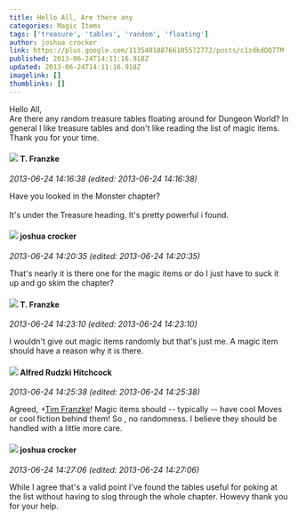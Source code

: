 ```yaml
---
title: Hello All, Are there any
categories: Magic Items
tags: ['treasure', 'tables', 'random', 'floating']
author: joshua crocker
link: https://plus.google.com/113540188766105572772/posts/c1zdkdDQ7TM
published: 2013-06-24T14:11:16.918Z
updated: 2013-06-24T14:11:16.918Z
imagelink: []
thumblinks: []
---
```


Hello All,<br />Are there any random treasure tables floating around for Dungeon World? In general I like treasure tables and don&#39;t like reading the list of magic items. Thank you for your time.
<div id='comment z13og5ib3xfwebfil04cdj1aolqxzjwabzo0k'>
  <h4><img src='{{site.baseurl}}//images/avatars/110330901807759406775_photo.jpg'> T. Franzke</h4>
      <p><cite>2013-06-24 14:16:38 (edited: 2013-06-24 14:16:38)</cite></p>
        <p>Have you looked in the Monster chapter?<br /><br />It&#39;s under the Treasure heading. It&#39;s pretty powerful i found.</p>
</div>
        

<div id='comment z13og5ib3xfwebfil04cdj1aolqxzjwabzo0k'>
  <h4><img src='{{site.baseurl}}//images/avatars/113540188766105572772_photo.jpg'> joshua crocker</h4>
      <p><cite>2013-06-24 14:20:35 (edited: 2013-06-24 14:20:35)</cite></p>
        <p>That&#39;s nearly it is there one for the magic items or do I just have to suck it up and go skim the chapter?</p>
</div>
        

<div id='comment z13og5ib3xfwebfil04cdj1aolqxzjwabzo0k'>
  <h4><img src='{{site.baseurl}}//images/avatars/110330901807759406775_photo.jpg'> T. Franzke</h4>
      <p><cite>2013-06-24 14:23:10 (edited: 2013-06-24 14:23:10)</cite></p>
        <p>I wouldn&#39;t give out magic items randomly but that&#39;s just me. A magic item should have a reason why it is there.</p>
</div>
        

<div id='comment z13og5ib3xfwebfil04cdj1aolqxzjwabzo0k'>
  <h4><img src='{{site.baseurl}}//images/avatars/100812462809734403456_photo.jpg'> Alfred Rudzki Hitchcock</h4>
      <p><cite>2013-06-24 14:25:38 (edited: 2013-06-24 14:25:38)</cite></p>
        <p>Agreed, <span class="proflinkWrapper"><span class="proflinkPrefix">+</span><a class="proflink" href="https://plus.google.com/110330901807759406775" oid="110330901807759406775">Tim Franzke</a></span>! Magic items should -- typically -- have cool Moves or cool fiction behind them! So , no randomness. I believe they should be handled with a little more care.</p>
</div>
        

<div id='comment z13og5ib3xfwebfil04cdj1aolqxzjwabzo0k'>
  <h4><img src='{{site.baseurl}}//images/avatars/113540188766105572772_photo.jpg'> joshua crocker</h4>
      <p><cite>2013-06-24 14:27:06 (edited: 2013-06-24 14:27:06)</cite></p>
        <p>While I agree that&#39;s a valid point I&#39;ve found the tables useful for poking at the list without having to slog through the whole chapter. Howevy thank you for your help.</p>
</div>
        